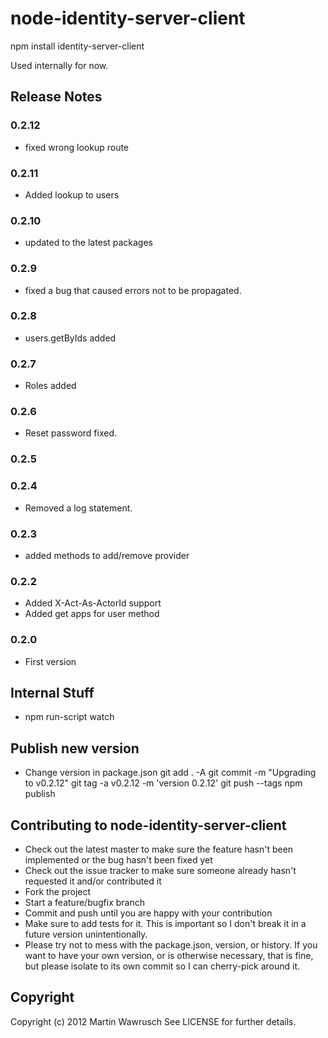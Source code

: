 node-identity-server-client
===========================

npm install identity-server-client

Used internally for now. 

## Release Notes

### 0.2.12
* fixed wrong lookup route

### 0.2.11
* Added lookup to users

### 0.2.10
* updated to the latest packages

### 0.2.9
* fixed a bug that caused errors not to be propagated.

### 0.2.8
* users.getByIds added

### 0.2.7
* Roles added

### 0.2.6
* Reset password fixed.

### 0.2.5
### 0.2.4
* Removed a log statement.

### 0.2.3
* added methods to add/remove provider

### 0.2.2
* Added X-Act-As-ActorId support
* Added get apps for user method

### 0.2.0

* First version

## Internal Stuff

* npm run-script watch

## Publish new version

* Change version in package.json
git add . -A
git commit -m "Upgrading to v0.2.12"
git tag -a v0.2.12 -m 'version 0.2.12'
git push --tags
npm publish

## Contributing to node-identity-server-client
 
* Check out the latest master to make sure the feature hasn't been implemented or the bug hasn't been fixed yet
* Check out the issue tracker to make sure someone already hasn't requested it and/or contributed it
* Fork the project
* Start a feature/bugfix branch
* Commit and push until you are happy with your contribution
* Make sure to add tests for it. This is important so I don't break it in a future version unintentionally.
* Please try not to mess with the package.json, version, or history. If you want to have your own version, or is otherwise necessary, that is fine, but please isolate to its own commit so I can cherry-pick around it.

## Copyright

Copyright (c) 2012 Martin Wawrusch See LICENSE for
further details.


